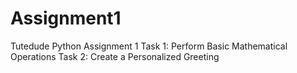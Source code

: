 # Assignment1
Tutedude Python Assignment 1
Task 1: Perform Basic Mathematical Operations
Task 2: Create a Personalized Greeting


